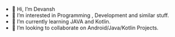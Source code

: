 - 👋 Hi, I’m Devansh
- 👀 I’m interested in Programming , Development and similar stuff.
- 🌱 I’m currently learning JAVA and Kotlin. 
- 💞️ I’m looking to collaborate on Android/Java/Kotlin Projects.


<!---
Devansh-1124/Devansh-1124 is a ✨ special ✨ repository because its `README.md` (this file) appears on your GitHub profile.
You can click the Preview link to take a look at your changes.
--->
